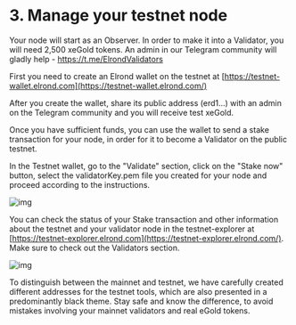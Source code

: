 # 3. Manage your testnet node

Your node will start as an Observer. In order to make it into a Validator, you will need 2,500 xeGold tokens. An admin in our Telegram community will gladly help - https://t.me/ElrondValidators

First you need to create an Elrond wallet on the testnet at [https://testnet-wallet.elrond.com](https://testnet-wallet.elrond.com/)

After you create the wallet, share its public address (erd1...) with an admin on the Telegram community and you will receive test xeGold.

Once you have sufficient funds, you can use the wallet to send a stake transaction for your node, in order for it to become a Validator on the public testnet.

In the Testnet wallet, go to the "Validate" section, click on the "Stake now" button, select the validatorKey.pem file you created for your node and proceed according to the instructions.

![img](https://gblobscdn.gitbook.com/assets%2F-LhHlNldCYgbyqXEGXUS%2F-MKj4PGWn3kQ197_YcJQ%2F-MKjC2SwfiK2OdVWTz49%2Fimage.png?alt=media&token=9d38ba79-9d47-452e-8fb3-303f0edf5740)

You can check the status of your Stake transaction and other information about the testnet and your validator node in the testnet-explorer at [https://testnet-explorer.elrond.com](https://testnet-explorer.elrond.com/). Make sure to check out the Validators section.

![img](https://gblobscdn.gitbook.com/assets%2F-LhHlNldCYgbyqXEGXUS%2F-MKj4PGWn3kQ197_YcJQ%2F-MKjCya_zwNCJWCZ4ryI%2Fimage.png?alt=media&token=7a1a0e1c-dc77-41ef-afcd-296dd23da18b)



To distinguish between the mainnet and testnet, we have carefully created different addresses for the testnet tools, which are also presented in a predominantly black theme. Stay safe and know the difference, to avoid mistakes involving your mainnet validators and real eGold tokens.